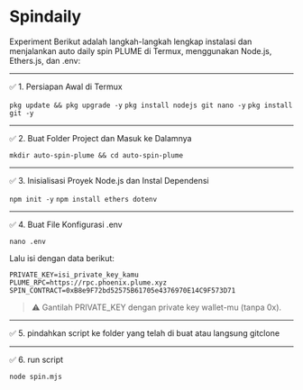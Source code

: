 # Spindaily
Experiment
Berikut adalah langkah-langkah lengkap instalasi dan menjalankan auto daily spin PLUME di Termux, menggunakan Node.js, Ethers.js, dan .env:


---

✅ 1. Persiapan Awal di Termux

`pkg update && pkg upgrade -y`
`pkg install nodejs git nano -y`
`pkg install git -y`

---

✅ 2. Buat Folder Project dan Masuk ke Dalamnya

`mkdir auto-spin-plume && cd auto-spin-plume`


---

✅ 3. Inisialisasi Proyek Node.js dan Instal Dependensi

`npm init -y`
`npm install ethers dotenv`


---

✅ 4. Buat File Konfigurasi .env

`nano .env`

Lalu isi dengan data berikut:

`PRIVATE_KEY=isi_private_key_kamu
PLUME_RPC=https://rpc.phoenix.plume.xyz
SPIN_CONTRACT=0xB8e9F72bd52575B61705e4376970E14C9F573D71`

> ⚠️ Gantilah PRIVATE_KEY dengan private key wallet-mu (tanpa 0x).




---

✅ 5. pindahkan script ke folder yang telah di buat atau langsung gitclone


---
✅ 6. run script 

`node spin.mjs`
